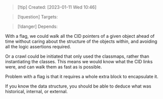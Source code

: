 
>[!tip] Created: [2023-01-11 Wed 10:46]

>[!question] Targets: 

>[!danger] Depends: 

With a flag, we could walk all the CID pointers of a given object ahead of time without caring about the structure of the objects within, and avoiding all the logic assertions required.

Or a crawl could be initiated that only used the classmaps, rather than instantiating the classes.  This means we would know what the CID links were, and can walk them as fast as is possible.

Problem with a flag is that it requires a whole extra block to encapsulate it.

If you know the data structure, you should be able to deduce what was historical, internal, or external.